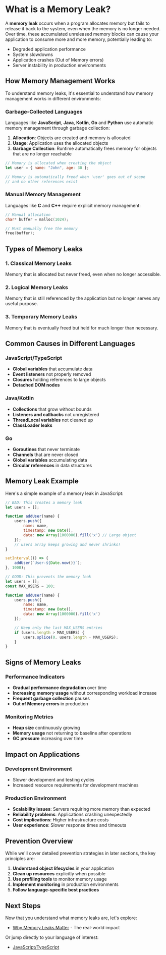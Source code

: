 # What is a Memory Leak?

A **memory leak** occurs when a program allocates memory but fails to release it back to the system, even when the memory is no longer needed. Over time, these accumulated unreleased memory blocks can cause your application to consume more and more memory, potentially leading to:

- Degraded application performance
- System slowdowns
- Application crashes (Out of Memory errors)
- Server instability in production environments

## How Memory Management Works

To understand memory leaks, it's essential to understand how memory management works in different environments:

### Garbage-Collected Languages

Languages like **JavaScript**, **Java**, **Kotlin**, **Go** and **Python** use automatic memory management through garbage collection:

1. **Allocation**: Objects are created and memory is allocated
2. **Usage**: Application uses the allocated objects
3. **Garbage Collection**: Runtime automatically frees memory for objects that are no longer reachable

```javascript
// Memory is allocated when creating the object
let user = { name: "John", age: 30 };

// Memory is automatically freed when 'user' goes out of scope
// and no other references exist
```

### Manual Memory Management

Languages like **C** and **C++** require explicit memory management:

```c
// Manual allocation
char* buffer = malloc(1024);

// Must manually free the memory
free(buffer);
```

## Types of Memory Leaks

### 1. **Classical Memory Leaks**

Memory that is allocated but never freed, even when no longer accessible.

### 2. **Logical Memory Leaks**

Memory that is still referenced by the application but no longer serves any useful purpose.

### 3. **Temporary Memory Leaks**

Memory that is eventually freed but held for much longer than necessary.

## Common Causes in Different Languages

### JavaScript/TypeScript

- **Global variables** that accumulate data
- **Event listeners** not properly removed
- **Closures** holding references to large objects
- **Detached DOM nodes**

### Java/Kotlin

- **Collections** that grow without bounds
- **Listeners and callbacks** not unregistered
- **ThreadLocal variables** not cleaned up
- **ClassLoader leaks**

### Go

- **Goroutines** that never terminate
- **Channels** that are never closed
- **Global variables** accumulating data
- **Circular references** in data structures

## Memory Leak Example

Here's a simple example of a memory leak in JavaScript:

```javascript
// BAD: This creates a memory leak
let users = [];

function addUser(name) {
    users.push({
        name: name,
        timestamp: new Date(),
        data: new Array(1000000).fill('x') // Large object
    });
    // users array keeps growing and never shrinks!
}

setInterval(() => {
    addUser(`User-${Date.now()}`);
}, 1000);
```

```javascript
// GOOD: This prevents the memory leak
let users = [];
const MAX_USERS = 100;

function addUser(name) {
    users.push({
        name: name,
        timestamp: new Date(),
        data: new Array(1000000).fill('x')
    });

    // Keep only the last MAX_USERS entries
    if (users.length > MAX_USERS) {
        users.splice(0, users.length - MAX_USERS);
    }
}
```

## Signs of Memory Leaks

### Performance Indicators

- **Gradual performance degradation** over time
- **Increasing memory usage** without corresponding workload increase
- **Frequent garbage collection** pauses
- **Out of Memory errors** in production

### Monitoring Metrics

- **Heap size** continuously growing
- **Memory usage** not returning to baseline after operations
- **GC pressure** increasing over time

## Impact on Applications

### Development Environment

- Slower development and testing cycles
- Increased resource requirements for development machines

### Production Environment

- **Scalability issues**: Servers requiring more memory than expected
- **Reliability problems**: Applications crashing unexpectedly
- **Cost implications**: Higher infrastructure costs
- **User experience**: Slower response times and timeouts

## Prevention Overview

While we'll cover detailed prevention strategies in later sections, the key principles are:

1. **Understand object lifecycles** in your application
2. **Clean up resources** explicitly when possible
3. **Use profiling tools** to monitor memory usage
4. **Implement monitoring** in production environments
5. **Follow language-specific best practices**

## Next Steps

Now that you understand what memory leaks are, let's explore:

- [Why Memory Leaks Matter](/introduction/why-it-matters) - The real-world impact
<!-- - [Common Memory Leak Patterns](/introduction/common-patterns) - Recognize typical scenarios -->
<!-- - [Detection Strategies](/detection/strategies) - How to find memory leaks -->

Or jump directly to your language of interest:

- [JavaScript/TypeScript](/languages/javascript)
<!-- - [Java](/languages/java) -->
<!-- - [Kotlin](/languages/kotlin) -->
<!-- - [Go](/languages/go) -->
